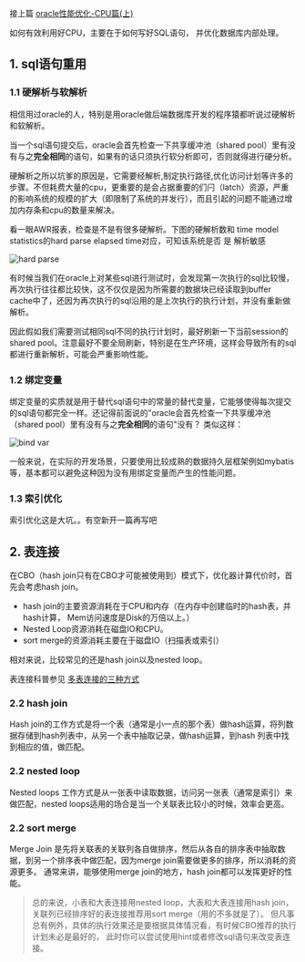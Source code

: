 接上篇 [oracle性能优化-CPU篇(上)][1]

如何有效利用好CPU，主要在于如何写好SQL语句， 并优化数据库内部处理。

## 1. sql语句重用

### 1.1 硬解析与软解析

相信用过oracle的人，特别是用oracle做后端数据库开发的程序猿都听说过硬解析和软解析。

当一个sql语句提交后，oracle会首先检查一下共享缓冲池（shared pool）里有没有与之**完全相同**的语句，如果有的话只须执行软分析即可，否则就得进行硬分析。

硬解析之所以坑爹的原因是，它需要经解析,制定执行路径,优化访问计划等许多的步骤。不但耗费大量的cpu，更重要的是会占据重要的们闩（latch）资源，严重的影响系统的规模的扩大（即限制了系统的并发行），而且引起的问题不能通过增加内存条和cpu的数量来解决。

看一眼AWR报表，检查是不是有很多硬解析。下图的硬解析数和 time model statistics的hard parse elapsed time对应，可知该系统是否 是 解析敏感

![hard parse][2]

有时候当我们在oracle上对某些sql进行测试时，会发现第一次执行的sql比较慢，再次执行往往都比较快，这不仅仅是因为所需要的数据块已经读取到buffer cache中了，还因为再次执行的sql沿用的是上次执行的执行计划，并没有重新做解析。

因此假如我们需要测试相同sql不同的执行计划时，最好刷新一下当前session的shared pool。注意最好不要全局刷新，特别是在生产环境，这样会导致所有的sql都进行重新解析，可能会严重影响性能。



### 1.2 绑定变量
绑定变量的实质就是用于替代sql语句中的常量的替代变量，它能够使得每次提交的sql语句都完全一样。还记得前面说的"oracle会首先检查一下共享缓冲池（shared pool）里有没有与之**完全相同**的语句"没有？
类似这样：

![bind var][3]

一般来说，在实际的开发场景，只要使用比较成熟的数据持久层框架例如mybatis等，基本都可以避免这种因为没有用绑定变量而产生的性能问题。

### 1.3 索引优化

索引优化这是大坑。。有空新开一篇再写吧

## 2. 表连接
在CBO（hash join只有在CBO才可能被使用到）模式下，优化器计算代价时，首先会考虑hash join。

* hash join的主要资源消耗在于CPU和内存（在内存中创建临时的hash表，并hash计算， Mem访问速度是Disk的万倍以上。）
* Nested Loop资源消耗在磁盘IO和CPU。
* sort merge的资源消耗主要在于磁盘IO（扫描表或索引）

相对来说，比较常见的还是hash join以及nested loop。

表连接科普参见 [多表连接的三种方式][4]

### 2.2 hash join

 Hash join的工作方式是将一个表（通常是小一点的那个表）做hash运算，将列数据存储到hash列表中，从另一个表中抽取记录，做hash运算，到hash 列表中找到相应的值，做匹配。

### 2.2 nested loop

Nested loops 工作方式是从一张表中读取数据，访问另一张表（通常是索引）来做匹配，nested loops适用的场合是当一个关联表比较小的时候，效率会更高。

### 2.2 sort merge

Merge Join 是先将关联表的关联列各自做排序，然后从各自的排序表中抽取数据，到另一个排序表中做匹配，因为merge join需要做更多的排序，所以消耗的资源更多。 通常来讲，能够使用merge join的地方，hash join都可以发挥更好的性能。

> 总的来说，小表和大表连接用nested loop，大表和大表连接用hash join，关联列已经排序好的表连接推荐用sort merge（用的不多就是了）。
但凡事总有例外，具体的执行效果还是要根据具体情况看，有时候CBO推荐的执行计划未必是最好的， 此时你可以尝试使用hint或者修改sql语句来改变表连接。


  [1]: http://zxdy.github.io/articles/oracle-tunning-cpu-1.html
  [2]: http://7x2wf2.com1.z0.glb.clouddn.com/hard_prase.png
  [3]: http://7x2wf2.com1.z0.glb.clouddn.com/bind_var.png
  [4]: http://blog.csdn.net/tianlesoftware/article/details/5826546